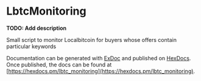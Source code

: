 # LbtcMonitoring

**TODO: Add description**

Small script to monitor Localbitcoin for buyers whose offers contain particular keywords

Documentation can be generated with [ExDoc](https://github.com/elixir-lang/ex_doc)
and published on [HexDocs](https://hexdocs.pm). Once published, the docs can
be found at [https://hexdocs.pm/lbtc_monitoring](https://hexdocs.pm/lbtc_monitoring).
